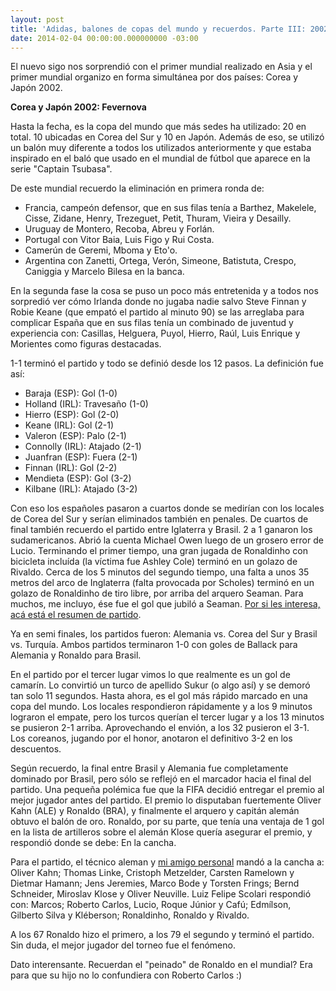```yaml
---
layout: post
title: 'Adidas, balones de copas del mundo y recuerdos. Parte III: 2002'
date: 2014-02-04 00:00:00.000000000 -03:00
---
```

El nuevo sigo nos sorprendió con el primer mundial realizado en Asia y el primer mundial organizo en forma simultánea por dos países: Corea y Japón 2002.

**Corea y Japón 2002: Fevernova**

Hasta la fecha, es la copa del mundo que más sedes ha utilizado: 20 en total. 10 ubicadas en Corea del Sur y 10 en Japón. Además de eso, se utilizó un balón muy diferente a todos los utilizados anteriormente y que estaba inspirado en el baló que usado en el mundial de fútbol que aparece en la serie "Captain Tsubasa".

De este mundial recuerdo la eliminación en primera ronda de:

- Francia, campeón defensor, que en sus filas tenía a Barthez, Makelele, Cisse, Zidane, Henry, Trezeguet, Petit, Thuram, Vieira y Desailly.
- Uruguay de Montero, Recoba, Abreu y Forlán.
- Portugal con Vitor Baia, Luis Figo y Rui Costa.
- Camerún de Geremi, Mboma y Eto'o.
- Argentina con Zanetti, Ortega, Verón, Simeone, Batistuta, Crespo, Caniggia y Marcelo Bilesa en la banca.

En la segunda fase la cosa se puso un poco más entretenida y a todos nos sorpredió ver cómo Irlanda donde no jugaba nadie salvo Steve Finnan y Robie Keane (que empató el partido al minuto 90) se las arreglaba para complicar España que en sus filas tenía un combinado de juventud y experiencia con: Casillas, Helguera, Puyol, Hierro, Raúl, Luis Enrique y Morientes como figuras destacadas.

1-1 terminó el partido y todo se definió desde los 12 pasos. La definición fue así:

- Baraja (ESP): Gol (1-0)
- Holland (IRL): Travesaño (1-0)
- Hierro (ESP): Gol (2-0)
- Keane (IRL): Gol (2-1)
- Valeron (ESP): Palo (2-1)
- Connolly (IRL): Atajado (2-1)
- Juanfran (ESP): Fuera (2-1)
- Finnan (IRL): Gol (2-2)
- Mendieta (ESP): Gol (3-2)
- Kilbane (IRL): Atajado (3-2)

Con eso los españoles pasaron a cuartos donde se medirían con los locales de Corea del Sur y serían eliminados también en penales. De cuartos de final también recuerdo el partido entre Iglaterra y Brasil. 2 a 1 ganaron los sudamericanos. Abrió la cuenta Michael Owen luego de un grosero error de Lucio. Terminando el primer tiempo, una gran jugada de Ronaldinho con bicicleta incluída (la víctima fue Ashley Cole) terminó en un golazo de Rivaldo. Cerca de los 5 minutos del segundo tiempo, una falta a unos 35 metros del arco de Inglaterra (falta provocada por Scholes) terminó en un golazo de Ronaldinho de tiro libre, por arriba del arquero Seaman. Para muchos, me incluyo, ése fue el gol que jubiló a Seaman. [Por si les interesa, acá está el resumen de partido](http://www.youtube.com/watch?v=BLR2a6p53ww).

Ya en semi finales, los partidos fueron: Alemania vs. Corea del Sur y Brasil vs. Turquía. Ambos partidos terminaron 1-0 con goles de Ballack para Alemania y Ronaldo para Brasil.

En el partido por el tercer lugar vimos lo que realmente es un gol de camarín. Lo convirtió un turco de apellido Sukur (o algo así) y se demoró tan solo 11 segundos. Hasta ahora, es el gol más rápido marcado en una copa del mundo. Los locales respondieron rápidamente y a los 9 minutos lograron el empate, pero los turcos querían el tercer lugar y a los 13 minutos se pusieron 2-1 arriba. Aprovechando el envión, a los 32 pusieron el 3-1. Los coreanos, jugando por el honor, anotaron el definitivo 3-2 en los descuentos.

Según recuerdo, la final entre Brasil y Alemania fue completamente dominado por Brasil, pero sólo se reflejó en el marcador hacia el final del partido. Una pequeña polémica fue que la FIFA decidió entregar el premio al mejor jugador antes del partido. El premio lo disputaban fuertemente Oliver Kahn (ALE) y Ronaldo (BRA), y finalmente el arquero y capitán alemán obtuvo el balón de oro. Ronaldo, por su parte, que tenía una ventaja de 1 gol en la lista de artilleros sobre el alemán Klose quería asegurar el premio, y respondió donde se debe: En la cancha.

Para el partido, el técnico aleman y [mi amigo personal](https://twitter.com/cereal_bars/status/212332656925483008) mandó a la cancha a: Oliver Kahn; Thomas Linke, Cristoph Metzelder, Carsten Ramelown y Dietmar Hamann; Jens Jeremies, Marco Bode y Torsten Frings; Bernd Schneider, Miroslav Klose y Oliver Neuville. Luiz Felipe Scolari respondió con: Marcos; Roberto Carlos, Lucio, Roque Júnior y Cafú; Edmílson, Gilberto Silva y Kléberson; Ronaldinho, Ronaldo y Rivaldo.

A los 67 Ronaldo hizo el primero, a los 79 el segundo y terminó el partido. Sin duda, el mejor jugador del torneo fue el fenómeno.

Dato interensante. Recuerdan el "peinado" de Ronaldo en el mundial? Era para que su hijo no lo confundiera con Roberto Carlos :)
